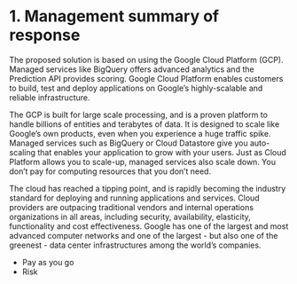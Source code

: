 # 1. Management summary of response

The proposed solution is based on using the Google Cloud Platform (GCP). Managed services like BigQuery offers advanced analytics and the Prediction API provides scoring. Google Cloud Platform enables customers to build, test and deploy applications on Google’s highly-scalable and reliable infrastructure.

The GCP is built for large scale processing, and is a proven platform to handle billions of entities and terabytes of data. It is designed to scale like Google’s own products, even when you experience a huge traffic spike. Managed services such as BigQuery or Cloud Datastore give you auto-scaling that enables your application to grow with your users. Just as Cloud Platform allows you to scale-up, managed services also scale down. You don’t pay for computing resources that you don’t need.

The cloud has reached a tipping point, and is rapidly becoming the industry standard for deploying and running applications and services. Cloud providers are outpacing traditional vendors and internal operations organizations in all areas, including security, availability, elasticity, functionality and cost effectiveness. Google has one of the largest and most advanced computer networks and one of the largest - but also one of the greenest - data center infrastructures among the world’s companies.


* Pay as you go
* Risk